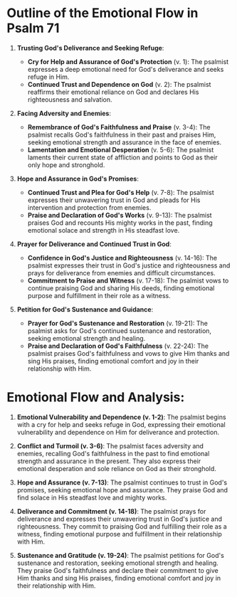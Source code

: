 # Outline of the Emotional Flow in Psalm 71

1. **Trusting God's Deliverance and Seeking Refuge**:
    - **Cry for Help and Assurance of God's Protection** (v. 1): The psalmist expresses a deep emotional need for God's deliverance and seeks refuge in Him.
    - **Continued Trust and Dependence on God** (v. 2): The psalmist reaffirms their emotional reliance on God and declares His righteousness and salvation.

2. **Facing Adversity and Enemies**:
    - **Remembrance of God's Faithfulness and Praise** (v. 3-4): The psalmist recalls God's faithfulness in their past and praises Him, seeking emotional strength and assurance in the face of enemies.
    - **Lamentation and Emotional Desperation** (v. 5-6): The psalmist laments their current state of affliction and points to God as their only hope and stronghold.

3. **Hope and Assurance in God's Promises**:
    - **Continued Trust and Plea for God's Help** (v. 7-8): The psalmist expresses their unwavering trust in God and pleads for His intervention and protection from enemies.
    - **Praise and Declaration of God's Works** (v. 9-13): The psalmist praises God and recounts His mighty works in the past, finding emotional solace and strength in His steadfast love.

4. **Prayer for Deliverance and Continued Trust in God**:
    - **Confidence in God's Justice and Righteousness** (v. 14-16): The psalmist expresses their trust in God's justice and righteousness and prays for deliverance from enemies and difficult circumstances.
    - **Commitment to Praise and Witness** (v. 17-18): The psalmist vows to continue praising God and sharing His deeds, finding emotional purpose and fulfillment in their role as a witness.

5. **Petition for God's Sustenance and Guidance**:
    - **Prayer for God's Sustenance and Restoration** (v. 19-21): The psalmist asks for God's continued sustenance and restoration, seeking emotional strength and healing.
    - **Praise and Declaration of God's Faithfulness** (v. 22-24): The psalmist praises God's faithfulness and vows to give Him thanks and sing His praises, finding emotional comfort and joy in their relationship with Him.

# Emotional Flow and Analysis:

1. **Emotional Vulnerability and Dependence (v. 1-2)**: The psalmist begins with a cry for help and seeks refuge in God, expressing their emotional vulnerability and dependence on Him for deliverance and protection.

2. **Conflict and Turmoil (v. 3-6)**: The psalmist faces adversity and enemies, recalling God's faithfulness in the past to find emotional strength and assurance in the present. They also express their emotional desperation and sole reliance on God as their stronghold.

3. **Hope and Assurance (v. 7-13)**: The psalmist continues to trust in God's promises, seeking emotional hope and assurance. They praise God and find solace in His steadfast love and mighty works.

4. **Deliverance and Commitment (v. 14-18)**: The psalmist prays for deliverance and expresses their unwavering trust in God's justice and righteousness. They commit to praising God and fulfilling their role as a witness, finding emotional purpose and fulfillment in their relationship with Him.

5. **Sustenance and Gratitude (v. 19-24)**: The psalmist petitions for God's sustenance and restoration, seeking emotional strength and healing. They praise God's faithfulness and declare their commitment to give Him thanks and sing His praises, finding emotional comfort and joy in their relationship with Him.